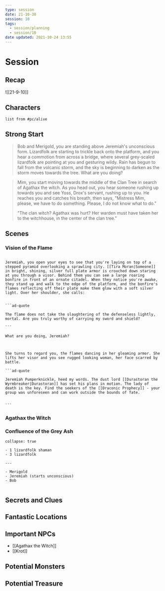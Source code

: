 ```yaml
---
type: session
date: 21-10-30
session: 10
tags:
  - session/planning
  - session/10
date updated: 2021-10-24 13:55
---
```


# Session

## Recap

![[21-9-10]]

## Characters

```dataview
list from #pc/alive 
```

## Strong Start

> Bob and Merigold, you are standing above Jeremiah's unconscious form. Lizardfolk are starting to trickle back onto the platform, and you hear a commotion from across a bridge, where several grey-scaled lizardfolk are pointing at you and gesturing wildy. Rain has begun to fall from the volcanic storm, and the sky is beginning to darken as the storm moves towards the tree. What are you doing?

> Mim, you start moving towards the middle of the Clan Tree in search of Agathax the witch. As you head out, you hear someone rushing up towards you and see Yoss, Drox's servant, rushing up to you. He reaches you and catches his breath, then says, "Mistress Mim, please, we have to do something. Please, I do not know what to do."
>
> "The clan witch? Agathax was hurt? Her warden must have taken her to the witchhouse, in the center of the clan tree."

## Scenes

### Vision of the Flame

````ad-flame

Jeremiah, you open your eyes to see that you're laying on top of a stepped pyramid overlooking a sprawling city. [[Tira Moran|Someone]] in bright, shining, silver full plate armor is crouched down staring at you through a visor. Behind them you can see a large roaring bonfire in front of an ornate citadel. When they notice you're awake, they stand up and walk to the edge of the platform, and the bonfire's flames reflecting off their plate make them glow with a soft silver light. Over her shoulder, she calls:


```ad-quote

The flame does not take the slaughtering of the defenseless lightly, mortal. Are you truly worthy of carrying my sword and shield?

```

What are you doing, Jeremiah?


````

````ad-flame

She turns to regard you, the flames dancing in her gleaming armor. She lifts her visor and you see rugged looking woman, her face scarred by battle.

```ad-quote

Jeremiah Pumperknickle, heed my words. The dust lord [[Durastoran the Wyrmbreaker|Durastoran]] has set his plans in motion. The lady of death is the key. Find the seekers of the [[Draconic Prophecy]] - your group was unforeseen and can work outside the bounds of fate.


```

````

### Agathax the Witch

> 


### Confluence of the Grey Ash

```ad-battle
collapse: true

- 1 lizardfolk shaman
- 3 lizardfolk

---

- Merigold
- Jeremiah (starts unconscious)
- Bob


```


## Secrets and Clues

## Fantastic Locations

## Important NPCs

- [[Agathax the Witch]]
- [[Krot]]


## Potential Monsters

## Potential Treasure
